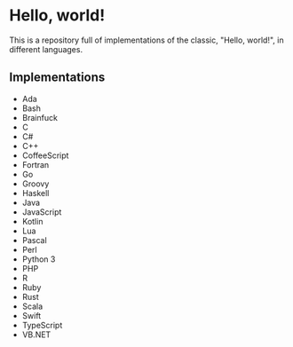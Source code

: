 # Hello, world!
This is a repository full of implementations of the classic, "Hello, world!", in different languages.

## Implementations
- Ada
- Bash
- Brainfuck
- C
- C#
- C++
- CoffeeScript
- Fortran
- Go
- Groovy
- Haskell
- Java
- JavaScript
- Kotlin
- Lua
- Pascal
- Perl
- Python 3
- PHP
- R
- Ruby
- Rust
- Scala
- Swift
- TypeScript
- VB.NET
